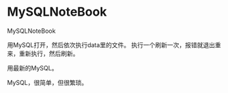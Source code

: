 # MySQLNoteBook
MySQLNoteBook

用MySQL打开，然后依次执行data里的文件。
执行一个刷新一次，报错就退出重来，重新执行，然后刷新。

用最新的MySQL。

MySQL，很简单，但很繁琐。
